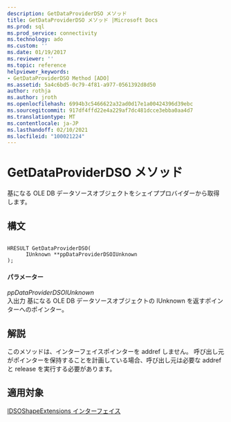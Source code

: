 ```yaml
---
description: GetDataProviderDSO メソッド
title: GetDataProviderDSO メソッド |Microsoft Docs
ms.prod: sql
ms.prod_service: connectivity
ms.technology: ado
ms.custom: ''
ms.date: 01/19/2017
ms.reviewer: ''
ms.topic: reference
helpviewer_keywords:
- GetDataProviderDSO Method [ADO]
ms.assetid: 5a4c6bd5-0c79-4f81-a977-0561392d8d50
author: rothja
ms.author: jroth
ms.openlocfilehash: 6994b3c5466622a32ad0d17e1a00424396d39ebc
ms.sourcegitcommit: 917df4ffd22e4a229af7dc481dcce3ebba0aa4d7
ms.translationtype: MT
ms.contentlocale: ja-JP
ms.lasthandoff: 02/10/2021
ms.locfileid: "100021224"
---
```

# <a name="getdataproviderdso-method"></a>GetDataProviderDSO メソッド
基になる OLE DB データソースオブジェクトをシェイププロバイダーから取得します。  
  
## <a name="syntax"></a>構文  
  
```  
  
HRESULT GetDataProviderDSO(  
      IUnknown **ppDataProviderDSOIUnknown  
);  
```  
  
#### <a name="parameters"></a>パラメーター  
 *ppDataProviderDSOIUnknown*  
 入出力 基になる OLE DB データソースオブジェクトの IUnknown を返すポインターへのポインター。  
  
## <a name="remarks"></a>解説  
 このメソッドは、インターフェイスポインターを addref しません。 呼び出し元がポインターを保持することを計画している場合、呼び出し元は必要な addref と release を実行する必要があります。  
  
## <a name="applies-to"></a>適用対象  
 [IDSOShapeExtensions インターフェイス](./idsoshapeextensions-interface.md)